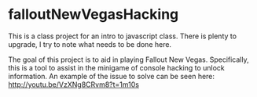 falloutNewVegasHacking
======================

This is a class project for an intro to javascript class.  There is plenty to upgrade, I try to note what needs to be done here.

The goal of this project is to aid in playing Fallout New Vegas.  Specifically, this is a tool to assist in the minigame of console hacking to unlock information. An example of the issue to solve can be seen here: http://youtu.be/VzXNg8CRvm8?t=1m10s


